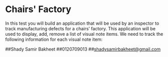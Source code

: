 # Chairs' Factory

In this test you will build an application that will be used by an inspector to track manufacturing defects for a chairs’ factory. This application will be used to display, add, remove a list of visual note items. We need to track the following information for each visual note item:

##Shady Samir Bakheet
##0120709013
##shadysamirbakheet@gmail.com
